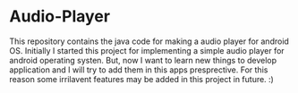 # Audio-Player
This repository contains the java code for making a audio player for android OS. Initially I started this project for implementing a simple audio player for android operating systen. But, now I want to learn new things to  develop application and I will try to add them in this apps presprective. For this reason some irrilavent features may be added in this project in future. :) 
